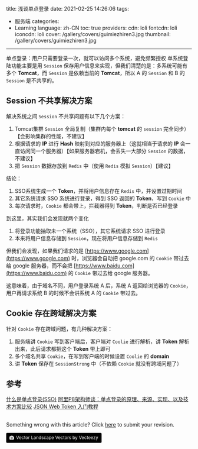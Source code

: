 title: 浅谈单点登录
date: 2021-02-25 14:26:06
tags:
- 服务端
categories:
- Learning
language: zh-CN
toc: true
providers:
    cdn: loli
    fontcdn: loli
    iconcdn: loli
cover: /gallery/covers/guimiezhiren3.jpg
thumbnail: /gallery/covers/guimiezhiren3.jpg
---

单点登录：用户只需要登录一次，就可以访问多个系统，避免频繁授权
单系统登陆功能主要是用 `Session` 保存用户信息来实现，但我们清楚的是：多系统可能有多个 **Tomcat**，而 `Session` 是依赖当前的 **Tomcat**，所以 A 的 `Session` 和 B 的 `Session` 是不共享的。

<!-- more -->

## Session 不共享解决方案

解决系统之间 `Session` 不共享问题有以下几个方案：

1. Tomcat集群 `Session` 全局复制（集群内每个 **tomcat** 的 `session` 完全同步）【会影响集群的性能，不建议】
2. 根据请求的 **IP** 进行 **Hash** 映射到对应的服务器上（这就相当于请求的 **IP** 会一直访问同一个服务器）【如果服务器宕机，会丢失一大部分 `Session` 的数据，不建议】
3. 把 `Session` 数据存放到 `Redis` 中（使用 `Redis` 模拟 `Session`）【建议】

结论：

1. SSO系统生成一个 **Token**，并将用户信息存在 `Redis` 中，并设置过期时间
2. 其它系统请求 SSO 系统进行登录，得到 SSO 返回的 **Token**，写到 `Cookie` 中
3. 每次请求时，`Cookie` 都会带上，拦截器得到 **Token**，判断是否已经登录

到这里，其实我们会发现就两个变化

1. 将登录功能抽取未一个系统（SSO），其它系统请求 SSO 进行登录
2. 本来将用户信息存储到 `Session`，现在将用户信息存储到 `Redis`

但我们会发现，如果我们请求的是 [https://www.google.com](https://www.google.com) 时，浏览器会自动把 google.com 的 `Cookie` 带过去给 google 服务器，而不会把 [https://www.baidu.com](https://www.baidu.com) 的 `Cookie` 带过去给 google 服务器。

这意味着，由于域名不同，用户登录系统 A 后，系统 A 返回给浏览器的 `Cookie`，用户再请求系统 B 的时候不会讲系统 A 的 `Cookie` 带过去。

## Cookie 存在跨域解决方案

针对 `Cookie` 存在跨域问题，有几种解决方案：

1. 服务端讲 `Cookie` 写到客户端后，客户端对 `Coolie` 进行解析，讲 **Token** 解析出来，此后请求都把这个 **Token** 带上即可
2. 多个域名共享 `Cookie`，在写到客户端的时候设置 `Coolie` 的 **domain**
3. 讲 **Token** 保存在 `SessionStrong` 中（不依赖 `Cookie` 就没有跨域问题了）

## 参考

[什么是单点登录(SSO)](https://juejin.cn/post/6844903845424971783)
[阿里P8架构师谈：单点登录的原理、来源、实现、以及技术方案比较](https://youzhixueyuan.com/the-principle-implementation-and-technical-scheme-of-single-sign-on.html)
[JSON Web Token 入门教程](http://www.ruanyifeng.com/blog/2018/07/json_web_token-tutorial.html)

<br>

<article class="message message-immersive is-warning">
<div class="message-body">
<i class="fas fa-question-circle mr-2"></i>Something wrong with this article? 
Click <a href="https://github.com/blacklisten/nblogs/edit/site/source/_posts/2021/Single-Sign-On.md">here</a> 
to submit your revision.
</div>
</article>

<a style="background-color:black;color:white;text-decoration:none;padding:4px 6px;font-size:12px;line-height:1.2;display:inline-block;border-radius:3px" href="https://www.vecteezy.com/free-vector/vector-landscape" target="_blank" rel="noopener noreferrer" title="Vector Landscape Vectors by Vecteezy"><span style="display:inline-block;padding:2px 3px"><svg xmlns="http://www.w3.org/2000/svg" style="height:12px;width:auto;position:relative;vertical-align:middle;top:-1px;fill:white" viewBox="0 0 32 32"><path d="M20.8 18.1c0 2.7-2.2 4.8-4.8 4.8s-4.8-2.1-4.8-4.8c0-2.7 2.2-4.8 4.8-4.8 2.7.1 4.8 2.2 4.8 4.8zm11.2-7.4v14.9c0 2.3-1.9 4.3-4.3 4.3h-23.4c-2.4 0-4.3-1.9-4.3-4.3v-15c0-2.3 1.9-4.3 4.3-4.3h3.7l.8-2.3c.4-1.1 1.7-2 2.9-2h8.6c1.2 0 2.5.9 2.9 2l.8 2.4h3.7c2.4 0 4.3 1.9 4.3 4.3zm-8.6 7.5c0-4.1-3.3-7.5-7.5-7.5-4.1 0-7.5 3.4-7.5 7.5s3.3 7.5 7.5 7.5c4.2-.1 7.5-3.4 7.5-7.5z"></path></svg></span><span style="display:inline-block;padding:2px 3px">Vector Landscape Vectors by Vecteezy</span></a>
